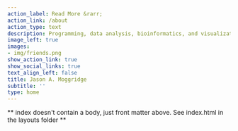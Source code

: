 ```yaml
---
action_label: Read More &rarr;
action_link: /about
action_type: text
description: Programming, data analysis, bioinformatics, and visualization
image_left: true
images:
- img/friends.png
show_action_link: true
show_social_links: true
text_align_left: false
title: Jason A. Moggridge
subtitle: ''
type: home
---
```


** index doesn't contain a body, just front matter above.
See index.html in the layouts folder **
